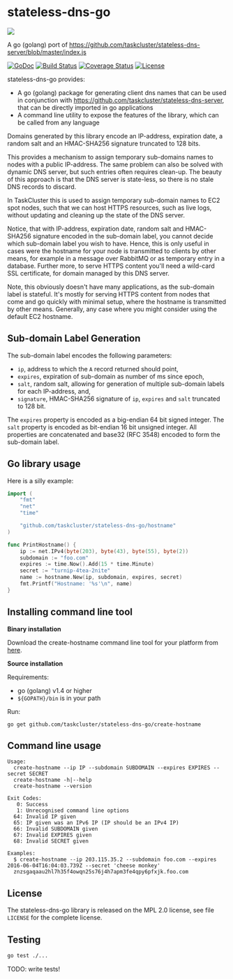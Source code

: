 stateless-dns-go
================
<img src="https://tools.taskcluster.net/lib/assets/taskcluster-120.png" />

A go (golang) port of https://github.com/taskcluster/stateless-dns-server/blob/master/index.js

[![GoDoc](https://godoc.org/github.com/taskcluster/stateless-dns-go?status.svg)](https://godoc.org/github.com/taskcluster/stateless-dns-go)
[![Build Status](https://travis-ci.org/taskcluster/stateless-dns-go.svg?branch=master)](http://travis-ci.org/taskcluster/stateless-dns-go)
[![Coverage Status](https://coveralls.io/repos/taskcluster/stateless-dns-go/badge.svg?branch=master&service=github)](https://coveralls.io/github/taskcluster/stateless-dns-go?branch=master)
[![License](https://img.shields.io/badge/license-MPL%202.0-orange.svg)](https://github.com/taskcluster/stateless-dns-go/blob/master/LICENSE)

stateless-dns-go provides:

* A go (golang) package for generating client dns names that can be used in
  conjunction with https://github.com/taskcluster/stateless-dns-server, that
  can be directly imported in go applications
* A command line utility to expose the features of the library, which can be
  called from any language

Domains generated by this library encode an IP-address, expiration date, a
random salt and an HMAC-SHA256 signature truncated to 128 bits.

This provides a mechanism to assign temporary sub-domains names to nodes with a
public IP-address. The same problem can also be solved with dynamic DNS server,
but such entries often requires clean-up. The beauty of this approach is that
the DNS server is state-less, so there is no stale DNS records to discard.

In TaskCluster this is used to assign temporary sub-domain names to EC2 spot
nodes, such that we can host HTTPS resources, such as live logs, without
updating and cleaning up the state of the DNS server.

Notice, that with IP-address, expiration date, random salt and HMAC-SHA256
signature encoded in the sub-domain label, you cannot decide which sub-domain
label you wish to have. Hence, this is only useful in cases were the hostname
for your node is transmitted to clients by other means, for example in a
message over RabbitMQ or as temporary entry in a database. Further more, to
serve HTTPS content you'll need a wild-card SSL certificate, for domain managed
by this DNS server.

Note, this obviously doesn't have many applications, as the sub-domain label is
stateful. It's mostly for serving HTTPS content from nodes that come and go
quickly with minimal setup, where the hostname is transmitted by other means.
Generally, any case where you might consider using the default EC2 hostname.

Sub-domain Label Generation
---------------------------
The sub-domain label encodes the following parameters:
 * `ip`, address to which the `A` record returned should point,
 * `expires`, expiration of sub-domain as number of ms since epoch,
 * `salt`, random salt, allowing for generation of multiple sub-domain labels
   for each IP-address, and,
 * `signature`, HMAC-SHA256 signature of `ip`, `expires` and `salt` truncated
   to 128 bit.

The `expires` property is encoded as a big-endian 64 bit signed integer. The
`salt` property is encoded as bit-endian 16 bit unsigned integer. All
properties are concatenated and base32 (RFC 3548) encoded to form the
sub-domain label.


Go library usage
----------------

Here is a silly example:

```go
import (
	"fmt"
	"net"
	"time"

	"github.com/taskcluster/stateless-dns-go/hostname"
)

func PrintHostname() {
	ip := net.IPv4(byte(203), byte(43), byte(55), byte(2))
	subdomain := "foo.com"
	expires := time.Now().Add(15 * time.Minute)
	secret := "turnip-4tea-2nite"
	name := hostname.New(ip, subdomain, expires, secret)
	fmt.Printf("Hostname: '%s'\n", name)
}
```

Installing command line tool
----------------------------

__Binary installation__

Download the create-hostname command line tool for your platform from
[here](https://github.com/taskcluster/stateless-dns-go/releases).

__Source installation__

Requirements:

  * go (golang) v1.4 or higher
  * `${GOPATH}/bin` is in your path

Run:

```
go get github.com/taskcluster/stateless-dns-go/create-hostname
```

Command line usage
------------------


```
Usage:
  create-hostname --ip IP --subdomain SUBDOMAIN --expires EXPIRES --secret SECRET
  create-hostname -h|--help
  create-hostname --version

Exit Codes:
   0: Success
   1: Unrecognised command line options
  64: Invalid IP given
  65: IP given was an IPv6 IP (IP should be an IPv4 IP)
  66: Invalid SUBDOMAIN given
  67: Invalid EXPIRES given
  68: Invalid SECRET given

Examples:
  $ create-hostname --ip 203.115.35.2 --subdomain foo.com --expires 2016-06-04T16:04:03.739Z --secret 'cheese monkey'
  znzsgaqaau2hl7h35f4owqn25s76j4h7apm3fe4qpy6pfxjk.foo.com
```

License
-------
The stateless-dns-go library is released on the MPL 2.0 license, see file
`LICENSE` for the complete license.

Testing
-------

```bash
go test ./...
```

TODO: write tests!
